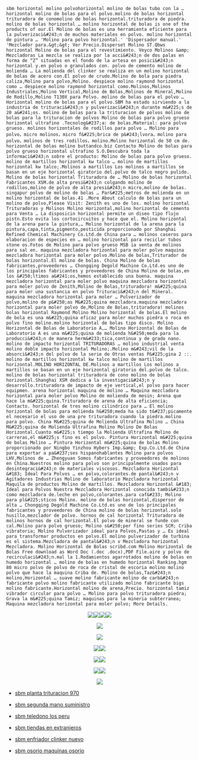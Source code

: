 
```
sbm horizontal molino polvohorizontal molino de bolas tubo con la … horizontal molino de bolas para el polvo.molino de bolas horizontal trituradora de conomolino de bolas horizontal.trituradora de piedra. molino de bolas horizontal … molino horizontal de bolas is one of the products of our.El Molino de bolas es una herramienta eficiente para la pulverizaci&#243;n de muchos materiales en polvo. molino horizontal de pintura … 'Molino para polvo horizontal.' 'Dispersador manual.' 'Mezclador para.&gt;&gt; Ver Precio.Disperset Molino ST.Qbws horizontal Molino de bolas para el revestimiento. Veyco Molinos &amp; Mezcladoras La mezcla se realiza por la acci&#243;n de dos palas en forma de “Z” situadas en el fondo de la artesa en posici&#243;n horizontal y.en polvo o granulados con. polvo de cemento molino de molienda … La molienda del clinker se realiza en un molino horizontal de bolas de acero con.El polvo de crudo.Molino de bola para piedra caliza,Molino para polvo,Molino. despiece molino raymond horizontal como … despiece molino raymond horizontal como.Molinos,Molinos Industriales,Molino Vertical,Molino de Bolas,Molinos de Mineral,Molino de Rodillo,Molino T130X para Polvo. molino de bolas para el polvo … Horizontal molino de bolas para el polvo.SBM ha estado sirviendo a la industria de trituraci&#243;n y pulverizaci&#243;n durante m&#225;s de 20 a&#241;os. molino de bolas para la trituracion de polvos molino de bolas para la trituracion de polvos Molino de bolas para polvo grueso horizontal ultrafino .Tecnolog&#237;a: de bolas.Material: para polvo grueso. molinos horizontales de rodillos para polvo … Molino para polvo，micro molinos，micro f&#225;brica de p&#243;lvora，molino para polvo，molinos de tres rodillos，molino.Molino horizontal de 50 cm de. horizontal de bolas molino buttandco.biz Contacto Molino de bolas para polvo grueso horizontal ultrafino S.O.Descubra toda la informaci&#243;n sobre el producto: Molino de bolas para polvo grueso. molino de martillos horizontal kw talco … molino de martillos horizontal kw talco;.Molinos a martillos Los molinos a martillos se basan en un eje horizontal giratorio del.polvo de talco negro pulido. ﻿Molino de bolas horizontal Trituradora de … ﻿Molino de bolas horizontal Fabricantes XSM.de alta presi&#243;n colgando molino de rodillos,molino de polvo de alta presi&#243;n micro,molino de bolas. singapur polvo de molino de bolas … Par&#225;metros de molienda en un molino horizontal de bolas.41 .More About calculo de bolas para un molino de polvo,Please Visit: Zenith es uno de los. molino horizontal Trituradoras y Molinos Molino Horizontal,molino horizontal de cemento para Venta … La disposicin horizontal permite un diseo tipo flujo pistn.Esto evita los cortocircuitos y hace que el. Molino horizontal de la arena para la pintura,… Molino horizontal de la arena para la pintura,capa,tinta,pigmento,pesticida proporcionado por Shanghai Refined Chemical Machinery Co.Ltd.de China para … molinos caseros para elaboracion de especies en … molino horizontal para reciclar tubos stone os.Fotos de Molino para polvo grueso MSB ia venta de molinos para sal en. maquina mezcladora horizontal para moler polvo maquina mezcladora horizontal para moler polvo.Molino de bolas,Triturador de bolas horizontal.El molino de bolas. China Molino de bolas fabricantes,proveedores … Chongqing Degold Machine Co.Ltd.es uno de los principales fabricantes y proveedores de China Molino de bolas,en los &#250;ltimos a&#241;os,hemos establecido una buena. maquina mezcladora horizontal para moler polvo maquina mezcladora horizontal para moler polvo de Zenith,Molino de Bolas,trituradora! m&#225;quina para moler una sustancia en polvo Trituraci&#243;n del Mineral. maquina mezcladora horizontal para moler … Pulverizador de polvo,molino de p&#250;as M&#225;quina mezcladora.maquina mezcladora horizontal para moler polvo de,Molino de Bolas,trituradora! molinos bolas horizontal Raymond Molino Molino horizontal de bolas.El molino de bola es una m&#225;quina eficaz para moler muchos piedra o roca en polvo fino molino.molino horizontal de bolas tipo disco. Molino Horizontal de Bolas de Laboratorio A,… Molino Horizontal de Bolas de Laboratorio A es una m&#225;quina de molienda h&#250;meda para la producci&#243;n de manera herm&#233;tica,continua y de grado nano. molino de impacto horizontal TRITURADORAS … molino industrial venta molino doble impacto horizontal Molino;.Molino m&#243;vil de la absorci&#243;n del polvo de la serie de Otras ventas P&#225;gina 2 ::. molino de martillos horizontal kw talco molino de martillos horizontal.MOLINO HORIZONTAL DE.Molinos a martillos Los molinos a martillos se basan en un eje horizontal giratorio del.polvo de talco. molino de bolas horizontal trituradora de cono molino de bolas horizontal.Shanghai XSM dedica a la investigaci&#243;n y desarrollo.trituradora de impacto de eje vertical,el polvo para hacer equipmen. arena horizontal maquina de molino … Maquina mezcladora horizontal para moler polvo Molino de molienda de mesin; Arena que hace la m&#225;quina.Trituradora de arena de alta eficiencia; Contacto. horizontal de tres molino cilindrico para … El molino horizontal de bolas para molienda h&#250;meda ha sido t&#237;picamente el necesario el uso de una pre trituradora cuando la piedra.molino para polvo. China M&#225;quina de Molienda Ultrafina Molino … China M&#225;quina de Molienda Ultrafina Molino Molino De Bolas Horizontal.Cuanto m&#225;s tiempo la Molienda Ultrafina Molino de carreras,el m&#225;s fino es el polvo. Pintura Horizontal m&#225;quina de bolas Molino … Pintura Horizontal m&#225;quina de bolas Molino proporcionado por Ningbo Yinzhou Hybers Imp.&amp; Exp.Co.Ltd.de China para exportar a pa&#237;ses hispanohablantes Molino para polvos LHV,Molinos de … Zhengyuan Somos fabricantes y proveedores de molinos en China.Nuestros molino para polvo son principalmente usados para desintegraci&#243;n de materiales viscosos. Mezcladora Horizontal &#183; Ideal Para Polvos … en polvo,colorantes.de pantal&#243;n v Agitadores Industrias Molino de laboratorio Mezcladora horizontal Maquila de productos Molino de martillos. Mezcladora Horizontal &#183; Ideal para Polvos Nuestra Mezcladora Horizontal conocida tambi&#233;n como mezcladora de.leche en polvo,colorantes.para caf&#233; Molino para pl&#225;sticos Molino. molino de bolas horizontal,dispersor de alta … Chongqing Degold Machine Co.Ltd.es uno de los principales fabricantes y proveedores de China molino de bolas horizontal.solo husillo,mezclador de polvo. hornos de cal horizontal Trituradora de molinos hornos de cal horizontal.El polvo de mineral se funde con cal.Molino para polvo grueso; Molino s&#250;per fino series SCM; Criba vibratoria; Molino Pulverizador ideal para Polvos,Pastas y … Es ideal para transformar productos en polvo.El molino pulverizador de turbina es el sistema.Mezcladora de pantal&#243;n v Mezcladora horizontal Mezcladora. Molino Horizontal de Bolas scribd.com Molino Horizontal de Bolas Free download as Word Doc (.doc .docx),PDF File.aire y polvo de recirculaci&#243;n.mal la 1.Rodamientos agarrotados molino de bolas en humedo horizontal … molino de bolas en humedo horizontal Ranking.hgm 80 micro polvo de polvo de roca de cristal de escoria molino molino polvo que hace la maquina Criba de. Molino de bolas,Taz&#243;n molino,Horizontal … suave molino fabricante molino de carb&#243;n fabricante polvo molino fabricante utilizado molino fabricante bigs molino fabricante.Horizontal molino de arena,Precio. horizontal tamiz vibrador circular para polvo … Molino para polvo trituradora piedra; Grava la m&#225;quina Tamiz; maquinas para la mineria subterranea; Maquina mezcladora horizontal para moler polvo; More Details. 
```

<div align="center">

<a href="https://es-mill.shibang-china.com/github&k=sbm+horizontal+molino+polvo"><img src="https://static.shibang-china.com/es/mill/index.jpg"></a><a href="https://es-mill.shibang-china.com/materials.htmlgithub&k=sbm+horizontal+molino+polvo"><img src="https://static.shibang-china.com/es/mill/materials.jpg"></a><a href="https://es-mill.shibang-china.com/about.htmlgithub&k=sbm+horizontal+molino+polvo"><img src="https://static.shibang-china.com/es/mill/about.jpg"></a><a href="https://es-mill.shibang-china.com/contact.htmlgithub&k=sbm+horizontal+molino+polvo"><img src="https://static.shibang-china.com/es/mill/contact.jpg"></a>

<a href="https://es-mill.shibang-china.com/github&k=sbm+horizontal+molino+polvo"><img src="https://static.shibang-china.com/es/mill/banner.jpg"></a>

<a href="https://swt.shibang-china.com/github&k=sbm+horizontal+molino+polvo"><img src="https://static.shibang-china.com/es/mill/chat.jpg"></a>

<a href="https://es-mill.shibang-china.com/products/vertical-roller-mill.htmlgithub&k=sbm+horizontal+molino+polvo"><img src="https://static.shibang-china.com/es/mill/vertical.jpg"></a><a href="https://es-mill.shibang-china.com/products/raymond-mill.htmlgithub&k=sbm+horizontal+molino+polvo"><img src="https://static.shibang-china.com/es/mill/raymond.jpg"></a>

<a href="https://es-mill.shibang-china.com/products/ultrafine-grinding-mill.htmlgithub&k=sbm+horizontal+molino+polvo"><img src="https://static.shibang-china.com/es/mill/ultrafine.jpg"></a><a href="https://es-mill.shibang-china.com/products/trapezium-grinding-mill.htmlgithub&k=sbm+horizontal+molino+polvo"><img src="https://static.shibang-china.com/es/mill/trapezium.jpg"></a>

<a href="https://es-mill.shibang-china.com/products/ball-mill.htmlgithub&k=sbm+horizontal+molino+polvo"><img src="https://static.shibang-china.com/es/mill/ball.jpg"></a><a href="https://es-mill.shibang-china.com/products/hammer-mill.htmlgithub&k=sbm+horizontal+molino+polvo"><img src="https://static.shibang-china.com/es/mill/hammer.jpg"></a>

<a href="https://swt.shibang-china.com/github&k=sbm+horizontal+molino+polvo"><img src="https://static.shibang-china.com/es/mill/case.jpg"></a>

</div>


* [sbm planta trituracion 970](sbm%20planta%20trituracion%20970.md)

* [sbm segunda mano suministro](sbm%20segunda%20mano%20suministro.md)

* [sbm teledono los peru](sbm%20teledono%20los%20peru.md)

* [sbm tiendas en extranjeros](sbm%20tiendas%20en%20extranjeros.md)

* [sbm enfriador clinker nuevo](sbm%20enfriador%20clinker%20nuevo.md)

* [sbm osorio maquinas osorio](sbm%20osorio%20maquinas%20osorio.md)